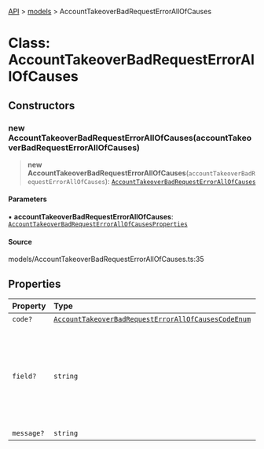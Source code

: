 [API](../../index.md) > [models](../index.md) > AccountTakeoverBadRequestErrorAllOfCauses

# Class: AccountTakeoverBadRequestErrorAllOfCauses

## Constructors

### new AccountTakeoverBadRequestErrorAllOfCauses(accountTakeoverBadRequestErrorAllOfCauses)

> **new AccountTakeoverBadRequestErrorAllOfCauses**(`accountTakeoverBadRequestErrorAllOfCauses`): [`AccountTakeoverBadRequestErrorAllOfCauses`](AccountTakeoverBadRequestErrorAllOfCauses.md)

#### Parameters

▪ **accountTakeoverBadRequestErrorAllOfCauses**: [`AccountTakeoverBadRequestErrorAllOfCausesProperties`](../interfaces/AccountTakeoverBadRequestErrorAllOfCausesProperties.md)

#### Source

models/AccountTakeoverBadRequestErrorAllOfCauses.ts:35

## Properties

| Property | Type | Description | Source |
| :------ | :------ | :------ | :------ |
| `code?` | [`AccountTakeoverBadRequestErrorAllOfCausesCodeEnum`](../type-aliases/AccountTakeoverBadRequestErrorAllOfCausesCodeEnum.md) | - | models/AccountTakeoverBadRequestErrorAllOfCauses.ts:26 |
| `field?` | `string` | A JSON Path expression indicating which field, in the request body, caused the error. | models/AccountTakeoverBadRequestErrorAllOfCauses.ts:31 |
| `message?` | `string` | - | models/AccountTakeoverBadRequestErrorAllOfCauses.ts:33 |
